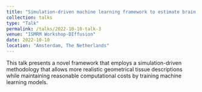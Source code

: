 ```yaml
---
title: "Simulation-driven machine learning framework to estimate brain microstructure using diffusion MRI"
collection: talks
type: "Talk"
permalink: /talks/2022-10-10-talk-3
venue: "ISMRM Workshop-DIffusion"
date: 2022-10-10
location: "Amsterdam, The Netherlands"
---
```


This talk presents a novel framework that employs a simulation-driven methodology that allows more realistic geometrical tissue descriptions while maintaining reasonable computational costs by training machine learning models.
